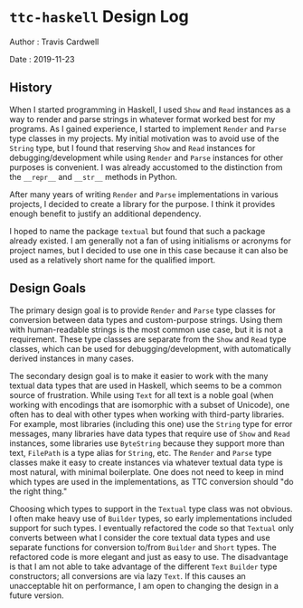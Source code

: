 # `ttc-haskell` Design Log

Author
: Travis Cardwell

Date
: 2019-11-23

## History

When I started programming in Haskell, I used `Show` and `Read` instances as a
way to render and parse strings in whatever format worked best for my
programs.  As I gained experience, I started to implement `Render` and `Parse`
type classes in my projects.  My initial motivation was to avoid use of the
`String` type, but I found that reserving `Show` and `Read` instances for
debugging/development while using `Render` and `Parse` instances for other
purposes is convenient.  I was already accustomed to the distinction from the
`__repr__` and `__str__` methods in Python.

After many years of writing `Render` and `Parse` implementations in various
projects, I decided to create a library for the purpose.  I think it provides
enough benefit to justify an additional dependency.

I hoped to name the package `textual` but found that such a package already
existed.  I am generally not a fan of using initialisms or acronyms for
project names, but I decided to use one in this case because it can also be
used as a relatively short name for the qualified import.

## Design Goals

The primary design goal is to provide `Render` and `Parse` type classes for
conversion between data types and custom-purpose strings.  Using them with
human-readable strings is the most common use case, but it is not a
requirement.  These type classes are separate from the `Show` and `Read` type
classes, which can be used for debugging/development, with automatically
derived instances in many cases.

The secondary design goal is to make it easier to work with the many textual
data types that are used in Haskell, which seems to be a common source of
frustration.  While using `Text` for all text is a noble goal (when working
with encodings that are isomorphic with a subset of Unicode), one often has to
deal with other types when working with third-party libraries.  For example,
most libraries (including this one) use the `String` type for error messages,
many libraries have data types that require use of `Show` and `Read`
instances, some libraries use `ByteString` because they support more than
text, `FilePath` is a type alias for `String`, etc.  The `Render` and `Parse`
type classes make it easy to create instances via whatever textual data type
is most natural, with minimal boilerplate.  One does not need to keep in mind
which types are used in the implementations, as TTC conversion should "do the
right thing."

Choosing which types to support in the `Textual` type class was not obvious.
I often make heavy use of `Builder` types, so early implementations included
support for such types.  I eventually refactored the code so that `Textual`
only converts between what I consider the core textual data types and use
separate functions for conversion to/from `Builder` and `Short` types.  The
refactored code is more elegant and just as easy to use.  The disadvantage is
that I am not able to take advantage of the different `Text` `Builder` type
constructors; all conversions are via lazy `Text`.  If this causes an
unacceptable hit on performance, I am open to changing the design in a future
version.
